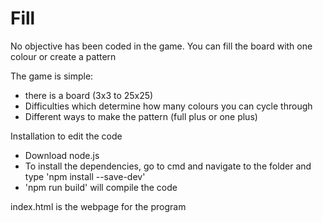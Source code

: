 # Fill
No objective has been coded in the game. You can fill the board with one colour or create a pattern

The game is simple:
- there is a board (3x3 to 25x25)
- Difficulties which determine how many colours you can cycle through
- Different ways to make the pattern (full plus or one plus)

Installation to edit the code
- Download node.js
- To install the dependencies, go to cmd and navigate to the folder and type 'npm install --save-dev'
- 'npm run build' will compile the code

index.html is the webpage for the program
